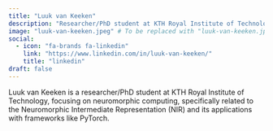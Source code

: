 ```yaml
---
title: "Luuk van Keeken"
description: "Researcher/PhD student at KTH Royal Institute of Technology, specializing in Neuromorphic Intermediate Representation (NIR) and its PyTorch applications."
image: "luuk-van-keeken.jpeg" # To be replaced with "luuk-van-keeken.jpg" or similar
social:
  - icon: "fa-brands fa-linkedin"
    link: "https://www.linkedin.com/in/luuk-van-keeken/"
    title: "linkedin"
draft: false
---
```

Luuk van Keeken is a researcher/PhD student at KTH Royal Institute of Technology, focusing on neuromorphic computing, specifically related to the Neuromorphic Intermediate Representation (NIR) and its applications with frameworks like PyTorch.
